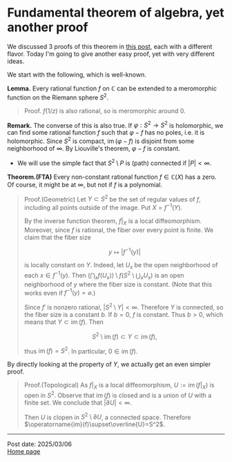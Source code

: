 # Fundamental theorem of algebra, yet another proof

We discussed 3 proofs of this theorem in [this post](https://caelestia.github.io/2025/0222.html), each with a different flavor. Today I'm going to give another easy proof, yet with very different ideas.

We start with the following, which is well-known.

**Lemma.** Every rational function $f$ on $\mathbb{C}$ can be extended to a meromorphic function on the Riemann sphere $S^2$.

> Proof. $f(1/z)$ is also rational, so is meromorphic around $0$.

**Remark.** The converse of this is also true. If $\varphi:S^2\to S^2$ is holomorphic, we can find some rational function $f$ such that $\varphi-f$ has no poles, i.e. it is holomorphic. Since $S^2$ is compact, $\operatorname{im}(\varphi-f)$ is disjoint from some neighborhood of $\infty$. By Liouville's theorem, $\varphi-f$ is constant.

- We will use the simple fact that $S^2\setminus P$ is (path) connected if $\vert P\vert<\infty$.

**Theorem.(FTA)** Every non-constant rational function $f\in\mathbb{C}(X)$ has a zero. Of course, it might be at $\infty$, but not if $f$ is a polynomial.

> Proof.(Geometric) Let $Y\subset S^2$ be the set of regular values of $f$, including all points outside of the image. Put $X=f^{-1}(Y)$.
>
> By the inverse function theorem, $f\vert_X$ is a local diffeomorphism. Moreover, since $f$ is rational, the fiber over every point is finite. We claim that the fiber size
> 
> $$y\mapsto\vert f^{-1}(y)\vert$$
>
> is locally constant on $Y$. Indeed, let $U_x$ be the open neighborhood of each $x\in f^{-1}(y)$. Then $\left(\bigcap_xf(U_x)\right)\setminus f\left(S^2\setminus\bigcup_xU_x\right)$ is an open neighborhood of $y$ where the fiber size is constant. (Note that this works even if $f^{-1}(y)=\varnothing$.)
>
> Since $f'$ is nonzero rational, $\vert S^2\setminus Y\vert<\infty$. Therefore $Y$ is connected, so the fiber size is a constant $b$. If $b=0$, $f$ is constant. Thus $b>0$, which means that $Y\subset\operatorname{im}(f)$. Then
> 
> $$S^2\setminus\operatorname{im}(f)\subset Y\subset\operatorname{im}(f),$$
>
> thus $\operatorname{im}(f)=S^2$. In particular, $0\in\operatorname{im}(f)$.

By directly looking at the property of $Y$, we actually get an even simpler proof.

> Proof.(Topological) As $f\vert_X$ is a local diffeomorphism, $U:=\operatorname{im}(f\vert_X)$ is open in $S^2$. Observe that $\operatorname{im}(f)$ is closed and is a union of $U$ with a finite set. We conclude that $\vert\partial U\vert<\infty$.
>
> Then $U$ is clopen in $S^2\setminus\partial U$, a connected space. Therefore $\operatorname{im}(f)\supset\overline{U}=S^2$.

---
Post date: 2025/03/06 \
[Home page](https://caelestia.github.io)